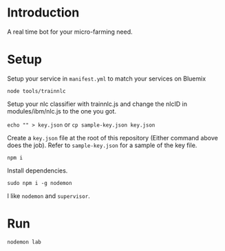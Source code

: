 # Introduction

A real time bot for your micro-farming need.

# Setup

Setup your service in `manifest.yml` to match your services on Bluemix

`node tools/trainnlc`

Setup your nlc classifier with trainnlc.js and change the nlcID in modules/ibm/nlc.js to the one you got.

`echo "" > key.json` or `cp sample-key.json key.json`

Create a `key.json` file at the root of this repository (Either command above does the job). Refer to `sample-key.json` for a sample of the key file.

`npm i`

Install dependencies.

`sudo npm i -g nodemon`

I like `nodemon` and `supervisor`.

# Run

`nodemon lab`
